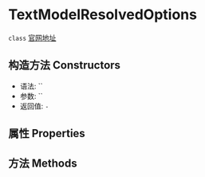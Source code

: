 # TextModelResolvedOptions
`class` [官网地址](https://microsoft.github.io/monaco-editor/docs.html#classes/editor.TextModelResolvedOptions.html)

## 构造方法 Constructors
+ 语法: ``
+ 参数: ``
+ 返回值: `-`
## 属性 Properties
## 方法 Methods